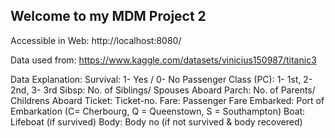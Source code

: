 ## Welcome to my MDM Project 2

Accessible in Web: http://localhost:8080/

Data used from: https://www.kaggle.com/datasets/vinicius150987/titanic3

Data Explanation: 
Survival: 1- Yes / 0- No
Passenger Class (PC): 1- 1st, 2- 2nd, 3- 3rd
Sibsp: No. of Siblings/ Spouses Aboard
Parch: No. of Parents/ Childrens Aboard
Ticket: Ticket-no.
Fare: Passenger Fare
Embarked: Port of Embarkation (C= Cherbourg, Q = Queenstown, S = Southampton)
Boat: Lifeboat (if survived)
Body: Body no (if not survived & body recovered)
